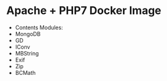 # Apache + PHP7 Docker Image
- Contents Modules:
 - MongoDB
 - GD
 - IConv
 - MBString
 - Exif
 - Zip
 - BCMath
